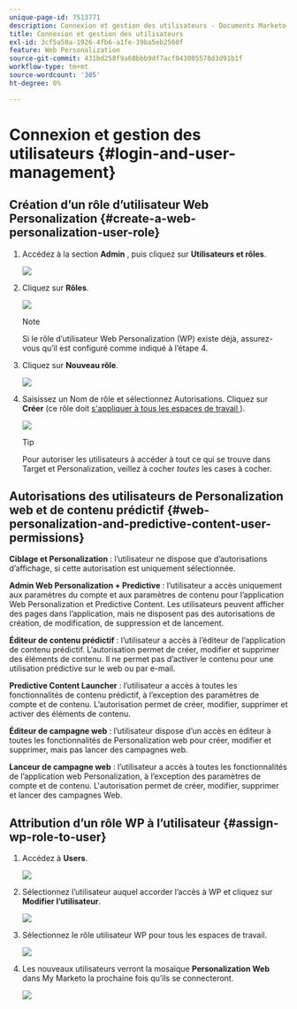 ```yaml
---
unique-page-id: 7513771
description: Connexion et gestion des utilisateurs - Documents Marketo - Documentation du produit
title: Connexion et gestion des utilisateurs
exl-id: 3cf5a50a-1926-4fb6-a1fe-39ba5eb2560f
feature: Web Personalization
source-git-commit: 431bd258f9a68bbb9df7acf043085578d3d91b1f
workflow-type: tm+mt
source-wordcount: '305'
ht-degree: 0%

---
```


# Connexion et gestion des utilisateurs {#login-and-user-management}

## Création d’un rôle d’utilisateur Web Personalization {#create-a-web-personalization-user-role}

1. Accédez à la section **Admin** , puis cliquez sur **Utilisateurs et rôles**.

   ![](assets/image2015-4-28-19-3a50-3a49.png)

1. Cliquez sur **Rôles**.

   ![](assets/image2015-4-28-19-3a57-3a58.png)

   >[!NOTE]
   >
   >Si le rôle d’utilisateur Web Personalization (WP) existe déjà, assurez-vous qu’il est configuré comme indiqué à l’étape 4.

1. Cliquez sur **Nouveau rôle**.

   ![](assets/three-1.png)

1. Saisissez un Nom de rôle et sélectionnez Autorisations. Cliquez sur **Créer** (ce rôle doit [ s&#39;appliquer à tous les espaces de travail ](/help/marketo/product-docs/administration/users-and-roles/managing-marketo-users.md)).

   ![](assets/four.png)

   >[!TIP]
   >
   >Pour autoriser les utilisateurs à accéder à tout ce qui se trouve dans Target et Personalization, veillez à cocher _toutes_ les cases à cocher.

## Autorisations des utilisateurs de Personalization web et de contenu prédictif {#web-personalization-and-predictive-content-user-permissions}

**Ciblage et Personalization** : l’utilisateur ne dispose que d’autorisations d’affichage, si cette autorisation est uniquement sélectionnée.

**Admin Web Personalization + Predictive** : l’utilisateur a accès uniquement aux paramètres du compte et aux paramètres de contenu pour l’application Web Personalization et Predictive Content. Les utilisateurs peuvent afficher des pages dans l’application, mais ne disposent pas des autorisations de création, de modification, de suppression et de lancement.

**Éditeur de contenu prédictif** : l’utilisateur a accès à l’éditeur de l’application de contenu prédictif. L’autorisation permet de créer, modifier et supprimer des éléments de contenu. Il ne permet pas d’activer le contenu pour une utilisation prédictive sur le web ou par e-mail.

**Predictive Content Launcher** : l’utilisateur a accès à toutes les fonctionnalités de contenu prédictif, à l’exception des paramètres de compte et de contenu. L’autorisation permet de créer, modifier, supprimer et activer des éléments de contenu.

**Éditeur de campagne web** : l’utilisateur dispose d’un accès en éditeur à toutes les fonctionnalités de Personalization web pour créer, modifier et supprimer, mais pas lancer des campagnes web.

**Lanceur de campagne web** : l’utilisateur a accès à toutes les fonctionnalités de l’application web Personalization, à l’exception des paramètres de compte et de contenu. L&#39;autorisation permet de créer, modifier, supprimer et lancer des campagnes Web.

## Attribution d’un rôle WP à l’utilisateur {#assign-wp-role-to-user}

1. Accédez à **Users**.

   ![](assets/image2015-4-29-11-3a31-3a3.png)

1. Sélectionnez l’utilisateur auquel accorder l’accès à WP et cliquez sur **Modifier l’utilisateur**.

   ![](assets/image2015-4-29-11-3a38-3a46.png)

1. Sélectionnez le rôle utilisateur WP pour tous les espaces de travail.

   ![](assets/seven.png)

1. Les nouveaux utilisateurs verront la mosaïque **Personalization Web** dans My Marketo la prochaine fois qu’ils se connecteront.

   ![](assets/eight.png)

